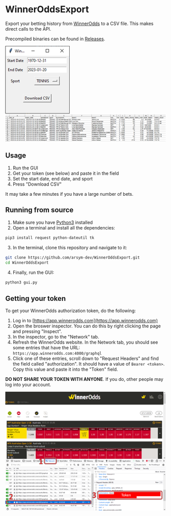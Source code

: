 # WinnerOddsExport

Export your betting history from [WinnerOdds](https://winnerodds.com/) to a CSV file. This makes direct calls to the API.

Precompiled binaries can be found in [Releases](https://github.com/arsym-dev/WinnerOddsExport/releases).

![Main UI](img/main.png)
![Betting data](img/bet_history.png)

## Usage

1. Run the GUI
2. Get your token (see below) and paste it in the field
3. Set the start date, end date, and sport
4. Press "Download CSV"

It may take a few minutes if you have a large number of bets.

## Running from source

1. Make sure you have [Python3](https://www.python.org/downloads/) installed
2. Open a terminal and install all the dependencies:

```bash
pip3 install request python-dateutil tk
```

3. In the terminal, clone this repository and navigate to it:

```bash
git clone https://github.com/arsym-dev/WinnerOddsExport.git
cd WinnerOddsExport
```

4. Finally, run the GUI:

```bash
python3 gui.py
```

## Getting your token

To get your WinnerOdds authorization token, do the following:

1. Log in to [https://app.winnerodds.com](https://app.winnerodds.com)
2. Open the broswer inspector. You can do this by right clicking the page and pressing "Inspect".
3. In the inspector, go to the "Network" tab.
4. Refresh the WinnerOdds website. In the Network tab, you should see some entries that have the URL: `https://app.winnerodds.com:4000/graphql`
5. Click one of these entries, scroll down to "Request Headers" and find the field called "authorization". It should have a value of `Bearer <token>`. Copy this value and paste it into the "Token" field.

**DO NOT SHARE YOUR TOKEN WITH ANYONE**. If you do, other people may log into your account.

![Main UI](img/token.png)
